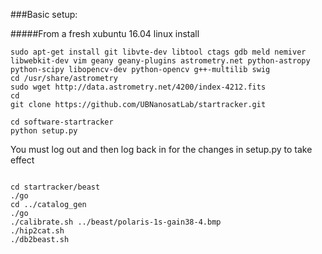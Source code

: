 
###Basic setup:

#####From a fresh xubuntu 16.04 linux install
~~~~
sudo apt-get install git libvte-dev libtool ctags gdb meld nemiver libwebkit-dev vim geany geany-plugins astrometry.net python-astropy python-scipy libopencv-dev python-opencv g++-multilib swig
cd /usr/share/astrometry
sudo wget http://data.astrometry.net/4200/index-4212.fits
cd
git clone https://github.com/UBNanosatLab/startracker.git

cd software-startracker
python setup.py
~~~~
You must log out and then log back in for the changes in setup.py to take effect
~~~~

cd startracker/beast
./go
cd ../catalog_gen
./go
./calibrate.sh ../beast/polaris-1s-gain38-4.bmp
./hip2cat.sh
./db2beast.sh
~~~~


